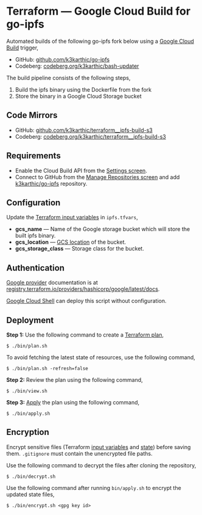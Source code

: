 # Terraform — Google Cloud Build for go-ipfs

Automated builds of the following go-ipfs fork below using a [Google Cloud Build](https://cloud.google.com/build) trigger,
* GitHub: [github.com/k3karthic/go-ipfs](https://github.com/k3karthic/go-ipfs)
* Codeberg: [codeberg.org/k3karthic/bash-updater](https://codeberg.org/k3karthic/bash-updater)

The build pipeline consists of the following steps,
1. Build the ipfs binary using the Dockerfile from the fork
1. Store the binary in a Google Cloud Storage bucket

## Code Mirrors

* GitHub: [github.com/k3karthic/terraform__ipfs-build-s3](https://github.com/k3karthic/terraform__ipfs-build-s3/)
* Codeberg: [codeberg.org/k3karthic/terraform__ipfs-build-s3](https://codeberg.org/k3karthic/terraform__ipfs-build-s3)

## Requirements

* Enable the Cloud Build API from the [Settings screen](https://console.cloud.google.com/cloud-build/settings/service-account).
* Connect to GitHub from the [Manage Repositories screen](https://console.cloud.google.com/cloud-build/repos) and add [k3karthic/go-ipfs](https://github.com/k3karthic/go-ipfs) repository.

## Configuration

Update the [Terraform input variables](https://www.terraform.io/docs/language/values/variables.html) in `ipfs.tfvars`,
* **gcs_name** — Name of the Google storage bucket which will store the built ipfs binary.
* **gcs_location** — [GCS location](https://cloud.google.com/storage/docs/locations) of the bucket.
* **gcs_storage_class** — Storage class for the bucket.

## Authentication

[Google provider](https://registry.terraform.io/providers/hashicorp/google/latest/docs) documentation is at [registry.terraform.io/providers/hashicorp/google/latest/docs](https://registry.terraform.io/providers/hashicorp/google/latest/docs).

[Google Cloud Shell](https://cloud.google.com/shell/) can deploy this script without configuration.

## Deployment

**Step 1:** Use the following command to create a [Terraform plan](https://www.terraform.io/docs/cli/run/index.html#planning),
```
$ ./bin/plan.sh
```

To avoid fetching the latest state of resources, use the following command,
```
$ ./bin/plan.sh -refresh=false
```

**Step 2:** Review the plan using the following command,
```
$ ./bin/view.sh
```

**Step 3:** [Apply](https://www.terraform.io/docs/cli/run/index.html#applying) the plan using the following command,
```
$ ./bin/apply.sh
```

## Encryption

Encrypt sensitive files (Terraform [input variables](https://www.terraform.io/docs/language/values/variables.html) and [state](https://www.terraform.io/docs/language/state/index.html)) before saving them. `.gitignore` must contain the unencrypted file paths.

Use the following command to decrypt the files after cloning the repository,
```
$ ./bin/decrypt.sh
```

Use the following command after running `bin/apply.sh` to encrypt the updated state files,
```
$ ./bin/encrypt.sh <gpg key id>
```

